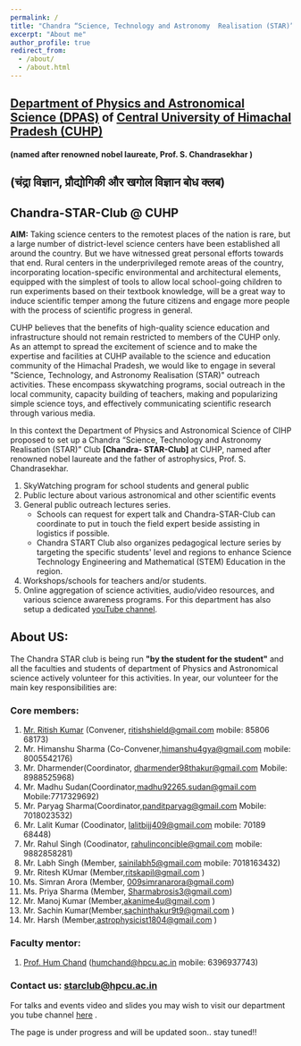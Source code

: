 ```yaml
---
permalink: /
title: "Chandra “Science, Technology and Astronomy  Realisation (STAR)” Club "
excerpt: "About me"
author_profile: true
redirect_from:
  - /about/
  - /about.html
---
```


## [Department of Physics and Astronomical Science (DPAS)](http://cuhimachal.ac.in/ViewShortProfile.aspx?deptid=4&divid=1)  of [Central University of Himachal Pradesh (CUHP)](http://www.cuhimachal.ac.in/)
####                       (named after renowned nobel laureate, Prof. S. Chandrasekhar )
##                              (चंद्रा विज्ञान, प्रौद्योगिकी और खगोल विज्ञान बोध क्लब)  
##                                    Chandra-STAR-Club @ CUHP             


**AIM:** Taking science centers to the remotest places of the nation is rare, but a large number of district-level science centers have been established all around the country. But we have witnessed great personal efforts towards that end. Rural centers in the underprivileged remote areas of the country, incorporating location-specific environmental and architectural elements, equipped with the simplest of tools to allow local school-going children to run experiments based on their textbook knowledge, will be a great way to induce scientific temper among the future citizens and engage more people with the process of scientific progress in general.

CUHP  believes that the benefits of high-quality science education and infrastructure should not remain restricted to members of the CUHP only. As an attempt to spread the excitement of science and to make the expertise and facilities at CUHP available to the science and education community of the Himachal Pradesh, we would like to engage in several "Science, Technology, and Astronomy  Realisation (STAR)" outreach activities. These encompass skywatching programs, social outreach in the local community, capacity building of teachers, making and popularizing simple science toys, and effectively communicating scientific research through various media.

In this context the Department of Physics and Astronomical Science of CIHP  proposed to set up a   Chandra “Science, Technology and Astronomy  Realisation (STAR)” Club **[Chandra- STAR-Club]** at  CUHP, named after renowned nobel laureate and the father of astrophysics, Prof. S. Chandrasekhar.


1. SkyWatching program for school students and general public
1. Public lecture about various astronomical and other scientific events
1. General public outreach lectures series.
   - Schools can request for expert talk and Chandra-STAR-Club can coordinate to put in touch the field expert beside assisting in logistics if possible.
   - Chandra START Club also organizes pedagogical lecture series by targeting the specific students' level and regions to enhance Science Technology Engineering and Mathematical (STEM) Education in the region.
1. Workshops/schools for teachers and/or students.
1. Online aggregation of science activities, audio/video resources, and various science awareness programs. For this department has also setup a dedicated [youTube channel](https://www.youtube.com/channel/UC8c4ytS_7PiUd8mCi_zg8jg).


## About US:
   The Chandra STAR club is being run **"by the student for the student"** and all the faculties and students of department of Physics and Astronomical science actively volunteer for this activities. In year, our volunteer for the main key responsibilities are:

### Core members:
  1. [Mr. Ritish Kumar](https://www.researchgate.net/profile/Ritish-Kumar-2) (Convener, ritishshield@gmail.com mobile: 85806 68173)
  1. Mr. Himanshu Sharma (Co-Convener,himanshu4gya@gmail.com mobile: 8005542176)
  1. Mr. Dharmender(Coordinator, dharmender98thakur@gmail.com Mobile: 8988525968)
  1. Mr. Madhu Sudan(Coordinator,madhu92265.sudan@gmail.com Mobile:7717329692)
  1. Mr. Paryag Sharma(Coordinator,panditparyag@gmail.com Mobile: 7018023532)
  1. Mr. Lalit Kumar (Coodinator, lalitbijj409@gmail.com  mobile: 70189 68448)
  1. Mr. Rahul Singh (Coodinator, rahulinconcible@gmail.com  mobile: 9882858281)
  1. Mr. Labh Singh (Member, sainilabh5@gmail.com mobile: 7018163432)
  1. Mr. Ritesh KUmar (Member,ritskapil@gmail.com )
  1. Ms. Simran Arora (Member, 009simranarora@gmail.com)
  1. Ms. Priya Sharma (Member, Sharmabrosis3@gmail.com)
  1. Mr. Manoj Kumar (Member,akanime4u@gmail.com )
  1. Mr. Sachin Kumar(Member,sachinthakur9t9@gmail.com )
  1. Mr. Harsh (Member,astrophysicist1804@gmail.com )

### Faculty mentor:
   1. [Prof. Hum Chand](https://humchand.in/) (humchand@hpcu.ac.in mobile: 6396937743)

### Contact us:  starclub@hpcu.ac.in
   For talks and events video and slides you may wish to visit our department you tube channel [here](https://www.youtube.com/channel/UC8c4ytS_7PiUd8mCi_zg8jg) .

   The page is under progress and will be updated soon.. stay tuned!!

<!--
This is the front page of a website that is powered by the [academicpages template](https://github.com/academicpages/academicpages.github.io) and hosted on GitHub pages. [GitHub pages](https://pages.github.com) is a free service in which websites are built and hosted from code and data stored in a GitHub repository, automatically updating when a new commit is made to the respository. This template was forked from the [Minimal Mistakes Jekyll Theme](https://mmistakes.github.io/minimal-mistakes/) created by Michael Rose, and then extended to support the kinds of content that academics have: publications, talks, teaching, a portfolio, blog posts, and a dynamically-generated CV. You can fork [this repository](https://github.com/academicpages/academicpages.github.io) right now, modify the configuration and markdown files, add your own PDFs and other content, and have your own site for free, with no ads! An older version of this template powers my own personal website at [stuartgeiger.com](http://stuartgeiger.com), which uses [this Github repository](https://github.com/staeiou/staeiou.github.io).

A data-driven personal website
======
Like many other Jekyll-based GitHub Pages templates, academicpages makes you separate the website's content from its form. The content & metadata of your website are in structured markdown files, while various other files constitute the theme, specifying how to transform that content & metadata into HTML pages. You keep these various markdown (.md), YAML (.yml), HTML, and CSS files in a public GitHub repository. Each time you commit and push an update to the repository, the [GitHub pages](https://pages.github.com/) service creates static HTML pages based on these files, which are hosted on GitHub's servers free of charge.

Many of the features of dynamic content management systems (like Wordpress) can be achieved in this fashion, using a fraction of the computational resources and with far less vulnerability to hacking and DDoSing. You can also modify the theme to your heart's content without touching the content of your site. If you get to a point where you've broken something in Jekyll/HTML/CSS beyond repair, your markdown files describing your talks, publications, etc. are safe. You can rollback the changes or even delete the repository and start over -- just be sure to save the markdown files! Finally, you can also write scripts that process the structured data on the site, such as [this one](https://github.com/academicpages/academicpages.github.io/blob/master/talkmap.ipynb) that analyzes metadata in pages about talks to display [a map of every location you've given a talk](https://academicpages.github.io/talkmap.html).

Getting started
======
1. Register a GitHub account if you don't have one and confirm your e-mail (required!)
1. Fork [this repository](https://github.com/academicpages/academicpages.github.io) by clicking the "fork" button in the top right.
1. Go to the repository's settings (rightmost item in the tabs that start with "Code", should be below "Unwatch"). Rename the repository "[your GitHub username].github.io", which will also be your website's URL.
1. Set site-wide configuration and create content & metadata (see below -- also see [this set of diffs](http://archive.is/3TPas) showing what files were changed to set up [an example site](https://getorg-testacct.github.io) for a user with the username "getorg-testacct")
1. Upload any files (like PDFs, .zip files, etc.) to the files/ directory. They will appear at https://[your GitHub username].github.io/files/example.pdf.  
1. Check status by going to the repository settings, in the "GitHub pages" section

Site-wide configuration
------
The main configuration file for the site is in the base directory in [_config.yml](https://github.com/academicpages/academicpages.github.io/blob/master/_config.yml), which defines the content in the sidebars and other site-wide features. You will need to replace the default variables with ones about yourself and your site's github repository. The configuration file for the top menu is in [_data/navigation.yml](https://github.com/academicpages/academicpages.github.io/blob/master/_data/navigation.yml). For example, if you don't have a portfolio or blog posts, you can remove those items from that navigation.yml file to remove them from the header.

Create content & metadata
------
For site content, there is one markdown file for each type of content, which are stored in directories like _publications, _talks, _posts, _teaching, or _pages. For example, each talk is a markdown file in the [_talks directory](https://github.com/academicpages/academicpages.github.io/tree/master/_talks). At the top of each markdown file is structured data in YAML about the talk, which the theme will parse to do lots of cool stuff. The same structured data about a talk is used to generate the list of talks on the [Talks page](https://academicpages.github.io/talks), each [individual page](https://academicpages.github.io/talks/2012-03-01-talk-1) for specific talks, the talks section for the [CV page](https://academicpages.github.io/cv), and the [map of places you've given a talk](https://academicpages.github.io/talkmap.html) (if you run this [python file](https://github.com/academicpages/academicpages.github.io/blob/master/talkmap.py) or [Jupyter notebook](https://github.com/academicpages/academicpages.github.io/blob/master/talkmap.ipynb), which creates the HTML for the map based on the contents of the _talks directory).

**Markdown generator**

I have also created [a set of Jupyter notebooks](https://github.com/academicpages/academicpages.github.io/tree/master/markdown_generator
) that converts a CSV containing structured data about talks or presentations into individual markdown files that will be properly formatted for the academicpages template. The sample CSVs in that directory are the ones I used to create my own personal website at stuartgeiger.com. My usual workflow is that I keep a spreadsheet of my publications and talks, then run the code in these notebooks to generate the markdown files, then commit and push them to the GitHub repository.

How to edit your site's GitHub repository
------
Many people use a git client to create files on their local computer and then push them to GitHub's servers. If you are not familiar with git, you can directly edit these configuration and markdown files directly in the github.com interface. Navigate to a file (like [this one](https://github.com/academicpages/academicpages.github.io/blob/master/_talks/2012-03-01-talk-1.md) and click the pencil icon in the top right of the content preview (to the right of the "Raw | Blame | History" buttons). You can delete a file by clicking the trashcan icon to the right of the pencil icon. You can also create new files or upload files by navigating to a directory and clicking the "Create new file" or "Upload files" buttons.

Example: editing a markdown file for a talk
![Editing a markdown file for a talk](/images/editing-talk.png)

For more info
------
More info about configuring academicpages can be found in [the guide](https://academicpages.github.io/markdown/). The [guides for the Minimal Mistakes theme](https://mmistakes.github.io/minimal-mistakes/docs/configuration/) (which this theme was forked from) might also be helpful.
-->
